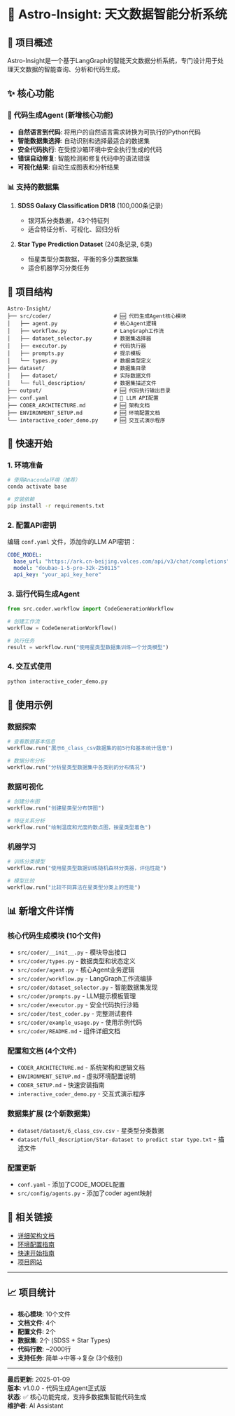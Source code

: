 # 🌟 Astro-Insight: 天文数据智能分析系统

## 🚀 项目概述

Astro-Insight是一个基于LangGraph的智能天文数据分析系统，专门设计用于处理天文数据的智能查询、分析和代码生成。

## ✨ 核心功能

### 🤖 **代码生成Agent** (新增核心功能)
- **自然语言到代码**: 将用户的自然语言需求转换为可执行的Python代码
- **智能数据集选择**: 自动识别和选择最适合的数据集
- **安全代码执行**: 在受控沙箱环境中安全执行生成的代码
- **错误自动修复**: 智能检测和修复代码中的语法错误
- **可视化结果**: 自动生成图表和分析结果

### 📊 **支持的数据集**
1. **SDSS Galaxy Classification DR18** (100,000条记录)
   - 银河系分类数据，43个特征列
   - 适合特征分析、可视化、回归分析

2. **Star Type Prediction Dataset** (240条记录, 6类)
   - 恒星类型分类数据，平衡的多分类数据集
   - 适合机器学习分类任务

## 📁 项目结构

```
Astro-Insight/
├── src/coder/                    # 🆕 代码生成Agent核心模块
│   ├── agent.py                  # 核心Agent逻辑
│   ├── workflow.py               # LangGraph工作流
│   ├── dataset_selector.py       # 数据集选择器
│   ├── executor.py               # 代码执行器
│   ├── prompts.py                # 提示模板
│   └── types.py                  # 数据类型定义
├── dataset/                      # 数据集目录
│   ├── dataset/                  # 实际数据文件
│   └── full_description/         # 数据集描述文件
├── output/                       # 🆕 代码执行输出目录
├── conf.yaml                     # 🔧 LLM API配置
├── CODER_ARCHITECTURE.md         # 🆕 架构文档
├── ENVIRONMENT_SETUP.md          # 🆕 环境配置文档
└── interactive_coder_demo.py     # 🆕 交互式演示程序
```

## 🔧 快速开始

### 1. 环境准备
```bash
# 使用Anaconda环境（推荐）
conda activate base

# 安装依赖
pip install -r requirements.txt
```

### 2. 配置API密钥
编辑 `conf.yaml` 文件，添加你的LLM API密钥：
```yaml
CODE_MODEL:
  base_url: "https://ark.cn-beijing.volces.com/api/v3/chat/completions"
  model: "doubao-1-5-pro-32k-250115"
  api_key: "your_api_key_here"
```

### 3. 运行代码生成Agent
```python
from src.coder.workflow import CodeGenerationWorkflow

# 创建工作流
workflow = CodeGenerationWorkflow()

# 执行任务
result = workflow.run("使用星类型数据集训练一个分类模型")
```

### 4. 交互式使用
```bash
python interactive_coder_demo.py
```

## 🎯 使用示例

### **数据探索**
```python
# 查看数据基本信息
workflow.run("展示6_class_csv数据集的前5行和基本统计信息")

# 数据分布分析
workflow.run("分析星类型数据集中各类别的分布情况")
```

### **数据可视化**
```python
# 创建分布图
workflow.run("创建星类型分布饼图")

# 特征关系分析
workflow.run("绘制温度和光度的散点图，按星类型着色")
```

### **机器学习**
```python
# 训练分类模型
workflow.run("使用星类型数据训练随机森林分类器，评估性能")

# 模型比较
workflow.run("比较不同算法在星类型分类上的性能")
```

## 📊 新增文件详情

### **核心代码生成模块** (10个文件)
- `src/coder/__init__.py` - 模块导出接口
- `src/coder/types.py` - 数据类型和状态定义  
- `src/coder/agent.py` - 核心Agent业务逻辑
- `src/coder/workflow.py` - LangGraph工作流编排
- `src/coder/dataset_selector.py` - 智能数据集发现
- `src/coder/prompts.py` - LLM提示模板管理
- `src/coder/executor.py` - 安全代码执行沙箱
- `src/coder/test_coder.py` - 完整测试套件
- `src/coder/example_usage.py` - 使用示例代码
- `src/coder/README.md` - 组件详细文档

### **配置和文档** (4个文件)
- `CODER_ARCHITECTURE.md` - 系统架构和逻辑文档
- `ENVIRONMENT_SETUP.md` - 虚拟环境配置说明
- `CODER_SETUP.md` - 快速安装指南
- `interactive_coder_demo.py` - 交互式演示程序

### **数据集扩展** (2个新数据集)
- `dataset/dataset/6_class_csv.csv` - 星类型分类数据
- `dataset/full_description/Star-dataset to predict star type.txt` - 描述文件

### **配置更新**
- `conf.yaml` - 添加了CODE_MODEL配置
- `src/config/agents.py` - 添加了coder agent映射

## 🔗 相关链接

- [详细架构文档](CODER_ARCHITECTURE.md)
- [环境配置指南](ENVIRONMENT_SETUP.md)
- [快速开始指南](CODER_SETUP.md)
- [项目网站](https://xinzhuwang-wxz.github.io/Astro-Insight/)

---

## 📈 项目统计

- **核心模块**: 10个文件
- **文档文件**: 4个
- **配置文件**: 2个
- **数据集**: 2个 (SDSS + Star Types)
- **代码行数**: ~2000行
- **支持任务**: 简单→中等→复杂 (3个级别)

---

**最后更新**: 2025-01-09  
**版本**: v1.0.0 - 代码生成Agent正式版  
**状态**: ✅ 核心功能完成，支持多数据集智能代码生成  
**维护者**: AI Assistant